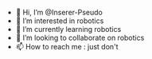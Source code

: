 - 👋 Hi, I’m @Inserer-Pseudo
- 👀 I’m interested in robotics
- 🌱 I’m currently learning robotics
- 💞️ I’m looking to collaborate on robotics
- 📫 How to reach me : just don't

<!---
Inserer-Pseudo/Inserer-Pseudo is a ✨ special ✨ repository because its `README.md` (this file) appears on your GitHub profile.
You can click the Preview link to take a look at your changes.
--->
